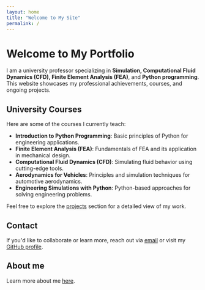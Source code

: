```yaml
---
layout: home
title: "Welcome to My Site"
permalink: /
---
```


# Welcome to My Portfolio

I am a university professor specializing in **Simulation, Computational Fluid Dynamics (CFD), Finite Element Analysis (FEA)**, and **Python programming**. This website showcases my professional achievements, courses, and ongoing projects.

## University Courses
Here are some of the courses I currently teach:

- **Introduction to Python Programming**: Basic principles of Python for engineering applications.
- **Finite Element Analysis (FEA)**: Fundamentals of FEA and its application in mechanical design.
- **Computational Fluid Dynamics (CFD)**: Simulating fluid behavior using cutting-edge tools.
- **Aerodynamics for Vehicles**: Principles and simulation techniques for automotive aerodynamics.
- **Engineering Simulations with Python**: Python-based approaches for solving engineering problems.

Feel free to explore the [projects](./courses.md) section for a detailed view of my work.

## Contact
If you'd like to collaborate or learn more, reach out via [email](mailto:diegofreflorez@utp.edu.co) or visit my [GitHub profile](https://github.com/Diego-F-Florez-Trujillo).

## About me

Learn more about me [here](about.md).
